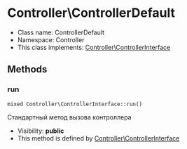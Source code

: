 Controller\ControllerDefault
===============






* Class name: ControllerDefault
* Namespace: Controller
* This class implements: [Controller\ControllerInterface](Controller-ControllerInterface.md)






Methods
-------


### run

    mixed Controller\ControllerInterface::run()

Стандартный метод вызова контроллера



* Visibility: **public**
* This method is defined by [Controller\ControllerInterface](Controller-ControllerInterface.md)



